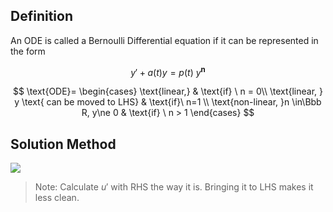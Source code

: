   
## Definition
An ODE is called a Bernoulli Differential equation if it can be represented in the form

$$
y'+a(t) y= p(t)\ y^\mathbf n
$$


$$
\text{ODE}=
\begin{cases}
\text{linear,} & \text{if} \ n = 0\\
\text{linear, } y \text{ can be moved to LHS} & \text{if}\ n=1 \\
\text{non-linear, }n \in\Bbb R, y\ne 0 & \text{if} \ n > 1
\end{cases}
$$



## Solution Method
![](http://127.0.0.1:34139/paste-c21e983844324c3809549370dcd6c56feb457365.png)
> Note: Calculate $u'$ with RHS the way it is. Bringing it to LHS makes it less clean.